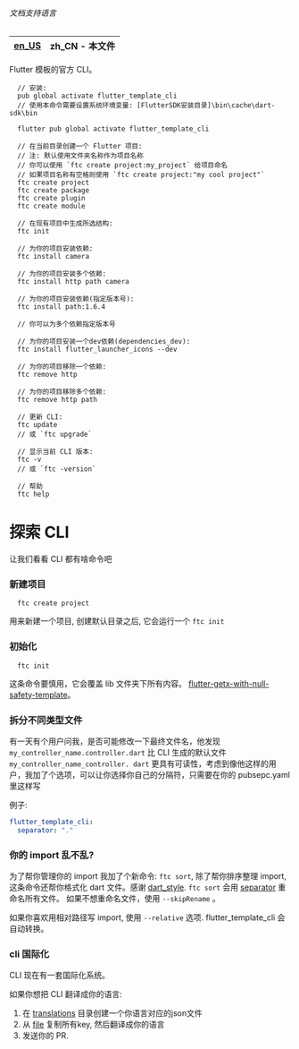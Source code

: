 ###### 文档支持语言

| [en_US](README.md) | zh_CN - 本文件 |
|-------|-------|

Flutter 模板的官方 CLI。

```shell
  // 安装:
  pub global activate flutter_template_cli 
  // 使用本命令需要设置系统环境变量: [FlutterSDK安装目录]\bin\cache\dart-sdk\bin
  
  flutter pub global activate flutter_template_cli
  
  // 在当前目录创建一个 Flutter 项目:
  // 注: 默认使用文件夹名称作为项目名称
  // 你可以使用 `ftc create project:my_project` 给项目命名
  // 如果项目名称有空格则使用 `ftc create project:"my cool project"`
  ftc create project
  ftc create package
  ftc create plugin
  ftc create module
  
  // 在现有项目中生成所选结构:
  ftc init
  
  // 为你的项目安装依赖:
  ftc install camera
  
  // 为你的项目安装多个依赖:
  ftc install http path camera
  
  // 为你的项目安装依赖(指定版本号):
  ftc install path:1.6.4
  
  // 你可以为多个依赖指定版本号
  
  // 为你的项目安装一个dev依赖(dependencies_dev):
  ftc install flutter_launcher_icons --dev
  
  // 为你的项目移除一个依赖:
  ftc remove http
  
  // 为你的项目移除多个依赖:
  ftc remove http path
  
  // 更新 CLI:
  ftc update
  // 或 `ftc upgrade`
  
  // 显示当前 CLI 版本:
  ftc -v
  // 或 `ftc -version`
  
  // 帮助
  ftc help
```

# 探索 CLI

让我们看看 CLI 都有啥命令吧

### 新建项目

```shell
  ftc create project
```

用来新建一个项目, 创建默认目录之后, 它会运行一个 `ftc init`

### 初始化

```shell
  ftc init
```

这条命令要慎用，它会覆盖 lib 文件夹下所有内容。
[flutter-getx-with-null-safety-template](https://github.com/nEdAy/flutter-getx-with-null-safety-template)。

### 拆分不同类型文件

有一天有个用户问我，是否可能修改一下最终文件名，他发现 `my_controller_name.controller.dart` 比 CLI 生成的默认文件 `my_controller_name_controller. dart` 更具有可读性，考虑到像他这样的用户，我加了个选项，可以让你选择你自己的分隔符，只需要在你的 pubsepc.yaml 里这样写

例子:

```yaml
flutter_template_cli:
  separator: "."
```

### 你的 import 乱不乱?

为了帮你管理你的 import 我加了个新命令: `ftc sort`, 除了帮你排序整理 import, 这条命令还帮你格式化 dart 文件。感谢 [dart_style](https://pub.dev/packages/dart_style).
 `ftc sort` 会用 [separator](#separator-file-type) 重命名所有文件。
如果不想重命名文件，使用 `--skipRename` 。

如果你喜欢用相对路径写 import, 使用 `--relative` 选项. flutter_template_cli 会自动转换。

### cli 国际化

CLI 现在有一套国际化系统。

如果你想把 CLI 翻译成你的语言:

1. 在 [translations](/translations) 目录创建一个你语言对应的json文件
2. 从 [file](/translations/en.json) 复制所有key, 然后翻译成你的语言
3. 发送你的 PR.

